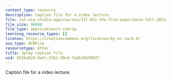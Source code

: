 ```yaml
---
content_type: resource
description: Caption file for a video lecture.
file: /ol-ocw-studio-app/courses/21l-011-the-film-experience-fall-2013/652ba0248afc57b199c4fa5b16bf8937_0jWfHFBLnv0.vtt
file_size: 96848
file_type: application/x-subrip
learning_resource_types: []
license: https://creativecommons.org/licenses/by-nc-sa/4.0/
ocw_type: OCWFile
resourcetype: Other
title: 3play caption file
uid: 652ba024-8afc-57b1-99c4-fa5b16bf8937
---
```

Caption file for a video lecture.